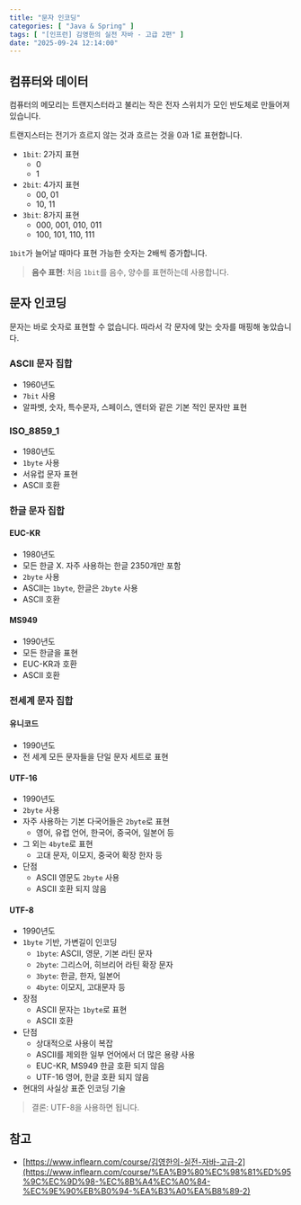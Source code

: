 ```yaml
---
title: "문자 인코딩"
categories: [ "Java & Spring" ]
tags: [ "[인프런] 김영한의 실전 자바 - 고급 2편" ]
date: "2025-09-24 12:14:00"
---
```


## 컴퓨터와 데이터

컴퓨터의 메모리는 트랜지스터라고 불리는 작은 전자 스위치가 모인 반도체로 만들어져 있습니다.

트랜지스터는 전기가 흐르지 않는 것과 흐르는 것을 0과 1로 표현합니다.

- `1bit`: 2가지 표현
  - 0
  - 1
- `2bit`: 4가지 표현
  - 00, 01
  - 10, 11
- `3bit`: 8가지 표현
  - 000, 001, 010, 011
  - 100, 101, 110, 111

`1bit`가 늘어날 때마다 표현 가능한 숫자는 2배씩 증가합니다.

> **음수 표현**: 처음 `1bit`를 음수, 양수를 표현하는데 사용합니다.

## 문자 인코딩

문자는 바로 숫자로 표현할 수 없습니다. 따라서 각 문자에 맞는 숫자를 매핑해 놓았습니다.

### ASCII 문자 집합

- 1960년도
- `7bit` 사용
- 알파벳, 숫자, 특수문자, 스페이스, 엔터와 같은 기본 적인 문자만 표현

### ISO_8859_1

- 1980년도
- `1byte` 사용
- 서유럽 문자 표현
- ASCII 호환

### 한글 문자 집합

#### EUC-KR

- 1980년도
- 모든 한글 X. 자주 사용하는 한글 2350개만 포함
- `2byte` 사용
- ASCII는 `1byte`, 한글은 `2byte` 사용
- ASCII 호환

#### MS949

- 1990년도
- 모든 한글을 표현
- EUC-KR과 호환
- ASCII 호환

### 전세계 문자 집합

#### 유니코드

- 1990년도
- 전 세계 모든 문자들을 단일 문자 세트로 표현

#### UTF-16

- 1990년도
- `2byte` 사용
- 자주 사용하는 기본 다국어들은 `2byte`로 표현
  - 영어, 유럽 언어, 한국어, 중국어, 일본어 등
- 그 외는 `4byte`로 표현
  - 고대 문자, 이모지, 중국어 확장 한자 등
- 단점
  - ASCII 영문도 `2byte` 사용
  - ASCII 호환 되지 않음

#### UTF-8

- 1990년도
- `1byte` 기반, 가변길이 인코딩
  - `1byte`: ASCII, 영문, 기본 라틴 문자
  - `2byte`: 그리스어, 히브리어 라틴 확장 문자
  - `3byte`: 한글, 한자, 일본어
  - `4byte`: 이모지, 고대문자 등
- 장점
  - ASCII 문자는 `1byte`로 표현
  - ASCII 호환
- 단점
  - 상대적으로 사용이 복잡
  - ASCII를 제외한 일부 언어에서 더 많은 용량 사용
  - EUC-KR, MS949 한글 호환 되지 않음
  - UTF-16 영어, 한글 호환 되지 않음
- 현대의 사실상 표준 인코딩 기술

> 결론: UTF-8을 사용하면 됩니다.

## 참고

- [https://www.inflearn.com/course/김영한의-실전-자바-고급-2](https://www.inflearn.com/course/%EA%B9%80%EC%98%81%ED%95%9C%EC%9D%98-%EC%8B%A4%EC%A0%84-%EC%9E%90%EB%B0%94-%EA%B3%A0%EA%B8%89-2)
